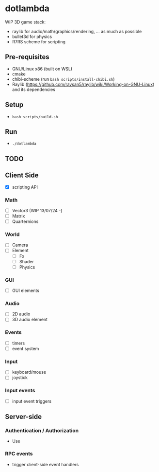 # dotlambda

WIP 3D game stack:
- raylib for audio/math/graphics/rendering, ... as much as possible
- bullet3d for physics
- R7RS scheme for scripting

## Pre-requisites
- GNU/Linux x86 (built on WSL)
- cmake
- chibi-scheme (run `bash scripts/install-chibi.sh`)
- Raylib (https://github.com/raysan5/raylib/wiki/Working-on-GNU-Linux) and its dependencies

## Setup
- `bash scripts/build.sh`

## Run
- `./dotlambda`

## TODO

## Client Side
- [x] scripting API
### Math
- [ ] Vector3 (WIP 13/07/24 -)
- [ ] Matrix
- [ ] Quarternions
### World
- [ ] Camera
- [ ] Element
    - [ ] Fx
    - [ ] Shader
    - [ ] Physics
### GUI
- [ ] GUI elements
### Audio
- [ ] 2D audio
- [ ] 3D audio element
### Events
- [ ] timers
- [ ] event system
### Input
- [ ] keyboard/mouse
- [ ] joystick
### Input events
- [ ] input event triggers

## Server-side
### Authentication / Authorization
- Use 
### RPC events
- trigger client-side event handlers
